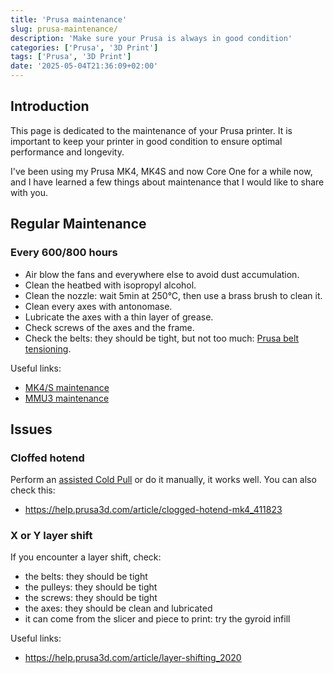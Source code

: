 ```yaml
---
title: 'Prusa maintenance'
slug: prusa-maintenance/
description: 'Make sure your Prusa is always in good condition'
categories: ['Prusa', '3D Print']
tags: ['Prusa', '3D Print']
date: '2025-05-04T21:36:09+02:00'
---
```


## Introduction

This page is dedicated to the maintenance of your Prusa printer. It is important to keep your printer in good condition to ensure optimal performance and longevity.

I've been using my Prusa MK4, MK4S and now Core One for a while now, and I have learned a few things about maintenance that I would like to share with you.

## Regular Maintenance

### Every 600/800 hours

- Air blow the fans and everywhere else to avoid dust accumulation.
- Clean the heatbed with isopropyl alcohol.
- Clean the nozzle: wait 5min at 250°C, then use a brass brush to clean it.
- Clean every axes with antonomase.
- Lubricate the axes with a thin layer of grease.
- Check screws of the axes and the frame.
- Check the belts: they should be tight, but not too much: [Prusa belt tensioning](https://belt.connect.prusa3d.com/).

Useful links:

- [MK4/S maintenance](https://help.prusa3d.com/article/regular-printer-maintenance-mk4-s-mk3-9-s_419000)
- [MMU3 maintenance](https://help.prusa3d.com/fr/article/maintenance-reguliere-du-mmu3_682693)

## Issues

### Cloffed hotend

Perform an [assisted Cold Pull](https://help.prusa3d.com/article/cold-pull-26702-mk4s-13702-mk4-28702-mk3-9s-21702-mk3-9-17702-xl_445071) or do it manually, it works well. You can also check this:

- https://help.prusa3d.com/article/clogged-hotend-mk4_411823

### X or Y layer shift

If you encounter a layer shift, check:

- the belts: they should be tight
- the pulleys: they should be tight
- the screws: they should be tight
- the axes: they should be clean and lubricated
- it can come from the slicer and piece to print: try the gyroid infill

Useful links:

- https://help.prusa3d.com/article/layer-shifting_2020
